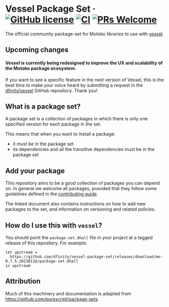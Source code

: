 # Vessel Package Set &middot; [![GitHub license](https://img.shields.io/badge/license-Apache%202.0-blue.svg)](https://opensource.org/licenses/Apache-2.0) [![CI](https://img.shields.io/github/actions/workflow/status/dfinity/vessel-package-set/ci.yml?branch=master&logo=github)](https://github.com/dfinity/vessel-package-set/actions?query=workflow:"build") [![PRs Welcome](https://img.shields.io/badge/PRs-welcome-brightgreen.svg)](https://github.com/dfinity/vessel-package-set/pulls)

The official community package-set for Motoko libraries to use with [vessel](https://github.com/dfinity/vessel).

## Upcoming changes

#### Vessel is currently being redesigned to improve the UX and scalability of the Motoko package ecosystem.
If you want to see a specific feature in the next version of Vessel, this is the best time to make your voice heard by submitting a request in the [dfinity/vessel](https://github.com/dfinity/vessel/issues/new) GitHub repository. Thank you! 

## What is a package set?

A package set is a collection of packages in which there is only one specified version for each package in the set.

This means that when you want to install a package:
- it must be in the package set
- its dependencies and all the transitive dependencies must be in the package set

## Add your package

This repository aims to be a good collection of packages you can depend on.
In general we welcome all packages, provided that they follow some guidelines defined in the [contributing guide](CONTRIBUTING.md).

The linked document also contains instructions on how to add new packages to the set, and information on versioning and related policies.


## How do I use this with `vessel`?

You should point the `package-set.dhall` file in your project at a tagged release of this repository. For example:
```
let upstream =
  https://github.com/dfinity/vessel-package-set/releases/download/mo-0.7.5-20230118/package-set.dhall
in upstream
```

## Attribution

Much of this machinery and documentation is adapted from https://github.com/purescript/package-sets.

